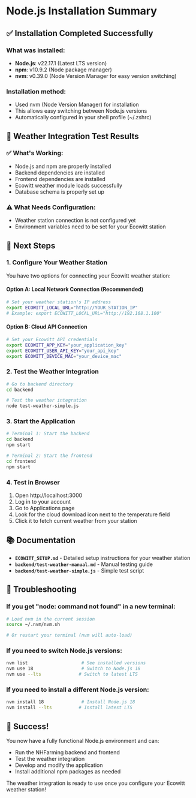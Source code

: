 # Node.js Installation Summary

## ✅ Installation Completed Successfully

### What was installed:
- **Node.js**: v22.17.1 (Latest LTS version)
- **npm**: v10.9.2 (Node package manager)
- **nvm**: v0.39.0 (Node Version Manager for easy version switching)

### Installation method:
- Used nvm (Node Version Manager) for installation
- This allows easy switching between Node.js versions
- Automatically configured in your shell profile (~/.zshrc)

## 🧪 Weather Integration Test Results

### ✅ What's Working:
- Node.js and npm are properly installed
- Backend dependencies are installed
- Frontend dependencies are installed
- Ecowitt weather module loads successfully
- Database schema is properly set up

### ⚠️ What Needs Configuration:
- Weather station connection is not configured yet
- Environment variables need to be set for your Ecowitt station

## 🚀 Next Steps

### 1. Configure Your Weather Station

You have two options for connecting your Ecowitt weather station:

#### Option A: Local Network Connection (Recommended)
```bash
# Set your weather station's IP address
export ECOWITT_LOCAL_URL="http://YOUR_STATION_IP"
# Example: export ECOWITT_LOCAL_URL="http://192.168.1.100"
```

#### Option B: Cloud API Connection
```bash
# Set your Ecowitt API credentials
export ECOWITT_APP_KEY="your_application_key"
export ECOWITT_USER_API_KEY="your_api_key"
export ECOWITT_DEVICE_MAC="your_device_mac"
```

### 2. Test the Weather Integration

```bash
# Go to backend directory
cd backend

# Test the weather integration
node test-weather-simple.js
```

### 3. Start the Application

```bash
# Terminal 1: Start the backend
cd backend
npm start

# Terminal 2: Start the frontend
cd frontend
npm start
```

### 4. Test in Browser

1. Open http://localhost:3000
2. Log in to your account
3. Go to Applications page
4. Look for the cloud download icon next to the temperature field
5. Click it to fetch current weather from your station

## 📚 Documentation

- **`ECOWITT_SETUP.md`** - Detailed setup instructions for your weather station
- **`backend/test-weather-manual.md`** - Manual testing guide
- **`backend/test-weather-simple.js`** - Simple test script

## 🔧 Troubleshooting

### If you get "node: command not found" in a new terminal:
```bash
# Load nvm in the current session
source ~/.nvm/nvm.sh

# Or restart your terminal (nvm will auto-load)
```

### If you need to switch Node.js versions:
```bash
nvm list                    # See installed versions
nvm use 18                  # Switch to Node.js 18
nvm use --lts              # Switch to latest LTS
```

### If you need to install a different Node.js version:
```bash
nvm install 18              # Install Node.js 18
nvm install --lts          # Install latest LTS
```

## 🎉 Success!

You now have a fully functional Node.js environment and can:
- Run the NHFarming backend and frontend
- Test the weather integration
- Develop and modify the application
- Install additional npm packages as needed

The weather integration is ready to use once you configure your Ecowitt weather station! 